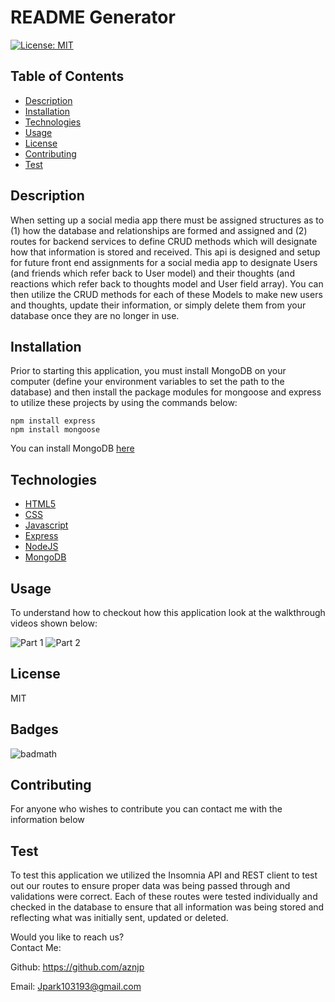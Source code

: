 # README Generator

[![License: MIT](https://img.shields.io/badge/License-MIT-yellow.svg)](https://opensource.org/licenses/MIT)

## Table of Contents

* [Description](#Description)
* [Installation](#Installation)
* [Technologies](#Technologies)
* [Usage](#Usage)
* [License](#License)
* [Contributing](#Contributing)
* [Test](#Test)

## Description
When setting up a social media app there must be assigned structures as to (1) how the database and relationships are formed and assigned  and (2) routes for backend services to define CRUD methods which will designate how that information is stored and received. This api is designed and setup for future front end assignments for a social media app to designate Users (and friends which refer back to User model) and their thoughts (and reactions which refer back to thoughts model and User field array). You can then utilize the CRUD methods for each of these Models to make new users and thoughts, update their information, or simply delete them from your database once they are no longer in use.

## Installation
Prior to starting this application, you must install MongoDB on your computer (define your environment variables to set the path to the database) and then install the package modules for mongoose and express to utilize these projects by using the commands below:

    npm install express
    npm install mongoose

You can install MongoDB [here](https://www.mongodb.com/try/download/community)
     
## Technologies
* [HTML5](https://developer.mozilla.org/en-US/docs/Web/Guide/HTML/HTML5)
* [CSS](https://developer.mozilla.org/en-US/docs/Web/CSS)
* [Javascript](https://developer.mozilla.org/en-US/docs/Web/JavaScript)
* [Express](https://expressjs.com/)
* [NodeJS](https://nodejs.org/en/)
* [MongoDB](https://docs.mongodb.com/manual/)


## Usage
To understand how to checkout how this application look at the walkthrough videos shown below:

![Part 1](https://youtu.be/YTaR9xLnRk8)
![Part 2](https://youtu.be/DhCJ7UNG1d8)

## License
MIT  

## Badges
![badmath](https://img.shields.io/github/languages/top/nielsenjared/badmath)

## Contributing
For anyone who wishes to contribute you can contact me with the information below

## Test
To test this application we utilized the Insomnia API and REST client to test out our routes to ensure proper data was being passed through and validations were correct. Each of these routes were tested individually and checked in the database to ensure that all information was being stored and reflecting what was initially sent, updated or deleted. 


Would you like to reach us?
</br>
Contact Me:

Github: https://github.com/aznjp

Email: Jpark103193@gmail.com
